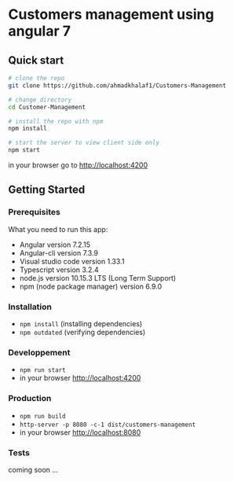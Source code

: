 # Customers management using angular 7

## Quick start

```bash
# clone the repo
git clone https://github.com/ahmadkhalaf1/Customers-Management

# change directory
cd Customer-Management

# install the repo with npm
npm install

# start the server to view client side only
npm start


```
in your browser go to [http://localhost:4200](http://localhost:4200) 


## Getting Started

### Prerequisites
What you need to run this app:
* Angular version 7.2.15
* Angular-cli version 7.3.9
* Visual studio code version 1.33.1
* Typescript version 3.2.4
* node.js version 10.15.3 LTS (Long Term Support)
* npm (node package manager) version 6.9.0

### Installation
* `npm install` (installing dependencies)
* `npm outdated` (verifying dependencies)

### Developpement
* `npm run start`
* in your browser [http://localhost:4200](http://localhost:4200) 


### Production 
* `npm run build`
* `http-server -p 8080 -c-1 dist/customers-management`
* in your browser [http://localhost:8080](http://localhost:8080) 

### Tests
coming soon ...
